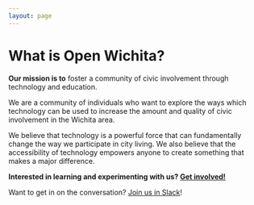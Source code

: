 ```yaml
---
layout: page
---
```


# What is Open Wichita?

**Our mission is to** foster a community of civic involvement through
technology and education.

We are a community of individuals who want to explore the ways which technology
can be used to increase the amount and quality of civic involvement in the
Wichita area.

We believe that technology is a powerful force that can fundamentally change the
way we participate in city living. We also believe that the accessibility of
technology empowers anyone to create something that makes a major difference.

**Interested in learning and experimenting with us? [Get involved!](/connect)**

Want to get in on the conversation? [Join us in Slack](https://openwichita-slack.herokuapp.com)!

<script async defer src="https://openwichita-slack.herokuapp.com/slackin.js"></script>
